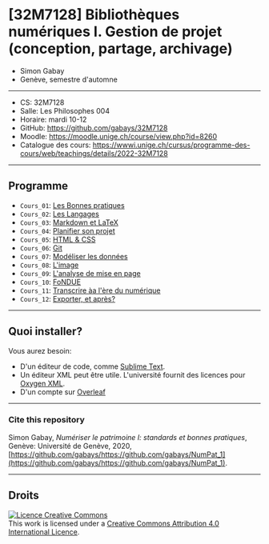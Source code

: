 # \[32M7128\] Bibliothèques numériques I. Gestion de projet (conception, partage, archivage)

* Simon Gabay
* Genève, semestre d'automne

---
* CS: 32M7128
* Salle: Les Philosophes 004
* Horaire: mardi 10-12
* GitHub: https://github.com/gabays/32M7128
* Moodle: https://moodle.unige.ch/course/view.php?id=8260
* Catalogue des cours: https://wwwi.unige.ch/cursus/programme-des-cours/web/teachings/details/2022-32M7128

---
## Programme

* `Cours_01`: [Les Bonnes pratiques](https://github.com/gabays/NumPat_1/tree/master/Cours_01)
* `Cours_02`: [Les Langages](https://github.com/gabays/NumPat_1/tree/master/Cours_02)
* `Cours_03`: [Markdown et LaTeX](https://github.com/gabays/NumPat_1/tree/master/Cours_03)
* `Cours_04`: [Planifier son projet](https://github.com/gabays/NumPat_1/tree/master/Cours_04)
* `Cours_05`: [HTML & CSS](https://github.com/gabays/NumPat_1/tree/master/Cours_05)
* `Cours_06`: [Git](https://github.com/gabays/NumPat_1/tree/master/Cours_05)
* `Cours_07`: [Modéliser les données](https://github.com/gabays/NumPat_1/tree/master/Cours_07)
* `Cours_08`: [L'image](https://github.com/gabays/NumPat_1/tree/master/Cours_08)
* `Cours_09`: [L'analyse de mise en page](https://github.com/gabays/NumPat_1/tree/master/Cours_09)
* `Cours_10`: [FoNDUE](https://github.com/gabays/NumPat_1/tree/master/Cours_10)
* `Cours_11`: [Transcrire àa l'ère du numérique](https://github.com/gabays/NumPat_1/tree/master/Cours_11)
* `Cours_12`: [Exporter, et après?](https://github.com/gabays/NumPat_1/tree/master/Cours_11)

---
## Quoi installer?

Vous aurez besoin:
* D'un éditeur de code, comme [Sublime Text](https://www.sublimetext.com).
* Un éditeur XML peut être utile. L'université fournit des licences pour [Oxygen XML](https://www.oxygenxml.com).
* D'un compte sur [Overleaf](https://www.overleaf.com)

---
### Cite this repository

Simon Gabay, _Numériser le patrimoine I: standards et bonnes pratiques_, Genève: Université de Genève, 2020, [https://github.com/gabays/https://github.com/gabays/NumPat_1](https://github.com/gabays/https://github.com/gabays/NumPat_1).

---
## Droits

<a rel="license" href="http://creativecommons.org/licenses/by-sa/4.0/"><img alt="Licence Creative Commons" style="border-width:0" src="https://i.creativecommons.org/l/by-sa/4.0/88x31.png" /></a><br />This work is licensed under a <a rel="license" href="http://creativecommons.org/licenses/by-sa/4.0/">Creative Commons Attribution 4.0 International Licence</a>.

